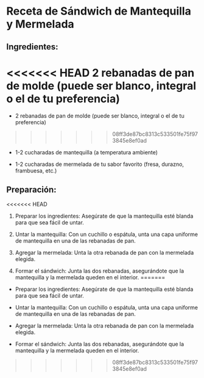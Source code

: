 # Receta de Sándwich de Mantequilla y Mermelada
## Ingredientes:
<<<<<<< HEAD
2 rebanadas de pan de molde (puede ser blanco, integral o el de tu preferencia)
=======
- 2 rebanadas de pan de molde (puede ser blanco, integral o el de tu preferencia)
>>>>>>> 08ff3de87bc8313c533501fe75f973845e8ef0ad

- 1-2 cucharadas de mantequilla (a temperatura ambiente)

- 1-2 cucharadas de mermelada de tu sabor favorito (fresa, durazno, frambuesa, etc.)

## Preparación:
<<<<<<< HEAD
1. Preparar los ingredientes:
Asegúrate de que la mantequilla esté blanda para que sea fácil de untar.

2. Untar la mantequilla:
Con un cuchillo o espátula, unta una capa uniforme de mantequilla en una de las rebanadas de pan.

3. Agregar la mermelada:
Unta la otra rebanada de pan con la mermelada elegida.

4. Formar el sándwich:
Junta las dos rebanadas, asegurándote que la mantequilla y la mermelada queden en el interior.
=======
- Preparar los ingredientes:
Asegúrate de que la mantequilla esté blanda para que sea fácil de untar.

- Untar la mantequilla:
Con un cuchillo o espátula, unta una capa uniforme de mantequilla en una de las rebanadas de pan.

- Agregar la mermelada:
Unta la otra rebanada de pan con la mermelada elegida.

- Formar el sándwich:
Junta las dos rebanadas, asegurándote que la mantequilla y la mermelada queden en el interior.
>>>>>>> 08ff3de87bc8313c533501fe75f973845e8ef0ad
